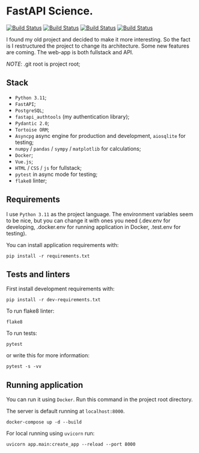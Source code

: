 # FastAPI Science.

[![Build Status](https://github.com/michael7nightingale/FastAPI-Science/actions/workflows/fastapi-app.yml/badge.svg)](https://github.com/michael7nightingale/FastAPI-Science/actions/workflows/fastapi-app.yml/)
[![Build Status](https://github.com/michael7nightingale/FastAPI-Science/actions/workflows/codeql.yml/badge.svg)](https://github.com/michael7nightingale/FastAPI-Science/actions/workflows/codeql.yml/)
[![Build Status](https://github.com/michael7nightingale/FastAPI-Science/actions/workflows/docker-backend-image.yml/badge.svg)](https://github.com/michael7nightingale/FastAPI-Science/actions/workflows/docker-backend-image.yml/)
[![Build Status](https://github.com/michael7nightingale/FastAPI-Science/actions/workflows/docker-frontend-image.yml/badge.svg)](https://github.com/michael7nightingale/FastAPI-Science/actions/workflows/docker-frontend-image.yml/)

I found my old project and decided to make it more interesting. So the fact is I restructured the project to change its architecture.
Some new features are coming. The web-app is both fullstack and API.

*NOTE*: .git root is project root;

## Stack
- `Python 3.11`;
- `FastAPI`;
- `PostgreSQL`;
- `fastapi_authtools` (my authentication library);
- `Pydantic 2.0`;
- `Tortoise ORM`;
- `Asyncpg` async engine for production and development, `aiosqlite` for testing;
- `numpy` / `pandas` / `sympy` / `matplotlib` for calculations;
- `Docker`;
- `Vue.js`;
- `HTML` / `CSS` / `js` for fullstack;
- `pytest` in async mode for testing;
- `flake8` linter;

## Requirements
I use `Python 3.11` as the project language.
The environment variables seem to be nice, but you can change it with ones you need
(.dev.env for developing, .docker.env for running application in Docker, .test.env for testing).  

You can install application requirements with:
```commandline
pip install -r requirements.txt
```

## Tests and linters
First install development requirements with:
```commandline
pip install -r dev-requirements.txt
```

To run flake8 linter:
```commandline
flake8
```

To run tests:
```commandline
pytest
```

or write this for more information:
```commandline
pytest -s -vv
```


## Running application
You can run it using `Docker`. Run this command in the project root directory.

The server is default running at `localhost:8000`.

```commandline
docker-compose up -d --build
```

For local running using `uvicorn` run:
```commandline
uvicorn app.main:create_app --reload --port 8000
```
